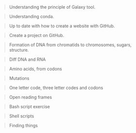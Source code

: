 >Understanding the principle of Galaxy tool.

>Understanding conda.    

>Up to date with how to create a website with GitHub. 

>Create a project on GitHub.

>Formation of DNA from chromatids to chromosomes, sugars, structure.    

>Diff DNA and RNA    

>Amino acids, from  codons 
   
>Mutations  
  
>One letter code, three letter codes and codons    

>Open reading frames
    
>Bash script exercise

>Shell scripts

>Finding things     
